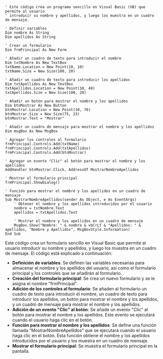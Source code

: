 ```visual basic
' Este código crea un programa sencillo en Visual Basic (VB) que permite al usuario
' introducir su nombre y apellidos, y luego los muestra en un cuadro de mensaje.

' Definir variables
Dim nombre As String
Dim apellidos As String

' Crear un formulario
Dim frmPrincipal As New Form

' Añadir un cuadro de texto para introducir el nombre
Dim txtNombre As New TextBox
txtName.Location = New Point(10, 10)
txtName.Size = New Size(100, 20)

' Añadir un cuadro de texto para introducir los apellidos
Dim txtApellidos As New TextBox
txtApellidos.Location = New Point(10, 40)
txtApellidos.Size = New Size(100, 20)

' Añadir un botón para mostrar el nombre y los apellidos
Dim btnMostrar As New Button
btnMostrar.Location = New Point(10, 70)
btnMostrar.Size = New Size(75, 23)
btnMostrar.Text = "Mostrar"

' Añadir un cuadro de mensaje para mostrar el nombre y los apellidos
Dim msgBox As New MsgBox

' Agregar los controles al formulario
frmPrincipal.Controls.Add(txtName)
frmPrincipal.Controls.Add(txtApellidos)
frmPrincipal.Controls.Add(btnMostrar)

' Agregar un evento "Clic" al botón para mostrar el nombre y los apellidos
AddHandler btnMostrar.Click, AddressOf MostrarNombreApellidos

' Mostrar el formulario principal
frmPrincipal.ShowDialog()

' Función para mostrar el nombre y los apellidos en un cuadro de mensaje
Sub MostrarNombreApellidos(sender As Object, e As EventArgs)
    ' Obtener el nombre y los apellidos introducidos por el usuario
    nombre = txtNombre.Text
    apellidos = txtApellidos.Text

    ' Mostrar el nombre y los apellidos en un cuadro de mensaje
    MsgBox.Show("Nombre: " & nombre & vbCrLf & "Apellidos: " & apellidos, "Nombre y Apellidos", MsgBoxStyle.Information)
End Sub
```

Este código crea un formulario sencillo en Visual Basic que permite al usuario introducir su nombre y apellidos, y luego los muestra en un cuadro de mensaje. El código está explicado a continuación:

* **Definición de variables**: Se definen las variables necesarias para almacenar el nombre y los apellidos del usuario, así como el formulario principal y los controles que se añadirán al formulario.
* **Creación del formulario principal**: Se crea un nuevo formulario y se le asigna el nombre "frmPrincipal".
* **Adición de los controles al formulario**: Se añaden al formulario un cuadro de texto para introducir el nombre, un cuadro de texto para introducir los apellidos, un botón para mostrar el nombre y los apellidos, y un cuadro de mensaje para mostrar el nombre y los apellidos.
* **Adición de un evento "Clic" al botón**: Se añade un evento "Clic" al botón para mostrar el nombre y los apellidos. Este evento se ejecutará cuando el usuario haga clic en el botón.
* **Función para mostrar el nombre y los apellidos**: Se define una función llamada "MostrarNombreApellidos" que se ejecutará cuando el usuario haga clic en el botón. Esta función obtiene el nombre y los apellidos introducidos por el usuario y los muestra en un cuadro de mensaje.
* **Mostrar el formulario principal**: Se muestra el formulario principal en la pantalla.